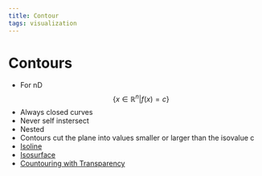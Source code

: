 ```yaml
---
title: Contour
tags: visualization
---
```


# Contours
- For nD $$\{x \in \mathbb{R}^{n}|f(x)=c\}$$
- Always closed curves
- Never self instersect
- Nested
- Contours cut the plane into values smaller or larger than the isovalue c
- [Isoline](Isoline.md)
- [Isosurface](Isosurface.md)
- [Countouring with Transparency](Countouring%20with%20Transparency.md)


































































































